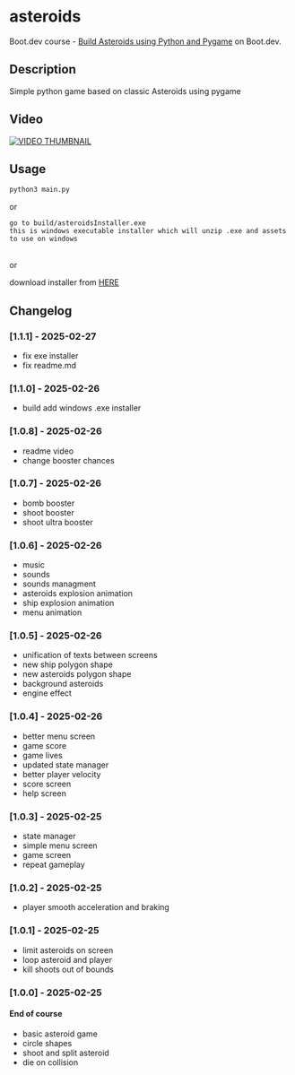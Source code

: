 # asteroids

Boot.dev course - [Build Asteroids using Python and Pygame](https://www.boot.dev/courses/build-asteroids-python) on Boot.dev.

## Description
Simple python game based on classic Asteroids using pygame

## Video
[![VIDEO THUMBNAIL](https://i.imgur.com/DoTgJAm.png)](https://youtu.be/vBE8EtUh9WU?si=Byzi-eqDaHCk18fY "Asteroids - pygame")

## Usage
```cmd
python3 main.py
```
or<br>
```
go to build/asteroidsInstaller.exe
this is windows executable installer which will unzip .exe and assets to use on windows
```

<br>or<br>

download installer from [HERE](https://drive.google.com/file/d/1PIQMpD5TozV31Nb-lJ2EBhIdXP3CEKw7/view?usp=drive_link)

## Changelog
### [1.1.1] - 2025-02-27
* fix exe installer
* fix readme.md

### [1.1.0] - 2025-02-26
* build add windows .exe installer

### [1.0.8] - 2025-02-26
* readme video
* change booster chances

### [1.0.7] - 2025-02-26
* bomb booster
* shoot booster
* shoot ultra booster

### [1.0.6] - 2025-02-26
* music
* sounds
* sounds managment
* asteroids explosion animation
* ship explosion animation
* menu animation


### [1.0.5] - 2025-02-26
* unification of texts between screens
* new ship polygon shape
* new asteroids polygon shape
* background asteroids
* engine effect

### [1.0.4] - 2025-02-26
* better menu screen
* game score
* game lives
* updated state manager
* better player velocity
* score screen
* help screen

### [1.0.3] - 2025-02-25
* state manager
* simple menu screen
* game screen
* repeat gameplay

### [1.0.2] - 2025-02-25
* player smooth acceleration and braking

### [1.0.1] - 2025-02-25
* limit asteroids on screen
* loop asteroid and player
* kill shoots out of bounds

### [1.0.0] - 2025-02-25
#### End of course
* basic asteroid game
* circle shapes
* shoot and split asteroid
* die on collision